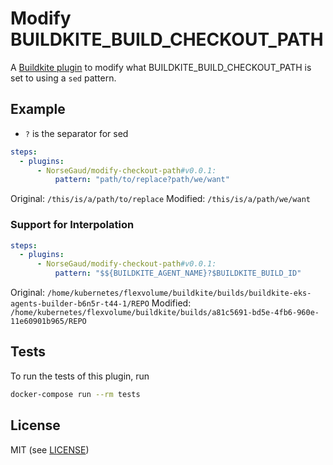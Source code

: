 # Modify BUILDKITE_BUILD_CHECKOUT_PATH

A [Buildkite plugin](https://buildkite.com/docs/agent/v3/plugins) to modify what BUILDKITE_BUILD_CHECKOUT_PATH is set to using a `sed` pattern.

## Example

- `?` is the separator for sed

```yml
steps:
  - plugins:
      - NorseGaud/modify-checkout-path#v0.0.1:
          pattern: "path/to/replace?path/we/want"
```

Original: `/this/is/a/path/to/replace`
Modified: `/this/is/a/path/we/want`

### Support for Interpolation
```yml
steps:
  - plugins:
      - NorseGaud/modify-checkout-path#v0.0.1:
          pattern: "$${BUILDKITE_AGENT_NAME}?$BUILDKITE_BUILD_ID"
```

Original: `/home/kubernetes/flexvolume/buildkite/builds/buildkite-eks-agents-builder-b6n5r-t44-1/REPO`
Modified: `/home/kubernetes/flexvolume/buildkite/builds/a81c5691-bd5e-4fb6-960e-11e60901b965/REPO`

## Tests

To run the tests of this plugin, run
```sh
docker-compose run --rm tests
```

## License

MIT (see [LICENSE](LICENSE))
